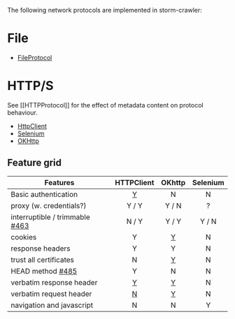 The following network protocols are implemented in storm-crawler:

# File
* [FileProtocol](https://github.com/DigitalPebble/storm-crawler/blob/master/core/src/main/java/com/digitalpebble/stormcrawler/protocol/file/FileProtocol.java)

# HTTP/S

See [[HTTPProtocol]] for the effect of metadata content on protocol behaviour.

* [HttpClient](https://github.com/DigitalPebble/storm-crawler/blob/master/core/src/main/java/com/digitalpebble/stormcrawler/protocol/httpclient/HttpProtocol.java)
* [Selenium](https://github.com/DigitalPebble/storm-crawler/blob/master/core/src/main/java/com/digitalpebble/stormcrawler/protocol/selenium/SeleniumProtocol.java)
* [OKHttp](https://github.com/DigitalPebble/storm-crawler/blob/master/core/src/main/java/com/digitalpebble/stormcrawler/protocol/okhttp/HttpProtocol.java)

## Feature grid

| Features             | HTTPClient | OKhttp | Selenium |
|----------------------|:----------:|:------:|:--------:|
| Basic authentication |      [Y](https://github.com/DigitalPebble/storm-crawler/pull/589)     |    N   |     N    |
| proxy (w. credentials?) |       Y / Y     |  Y / N      |      ?    |
| interruptible / trimmable [#463](https://github.com/DigitalPebble/storm-crawler/issues/463)|    N / Y       |   Y / Y    |    Y / N      |
| cookies                   |     Y       |   [Y](https://github.com/DigitalPebble/storm-crawler/issues/632)     |    N      |
| response headers                   |     Y       |   Y     |    N      |
| trust all certificates                  |     N       |   [Y](https://github.com/DigitalPebble/storm-crawler/issues/615)      |    N      |
| HEAD method [#485](https://github.com/DigitalPebble/storm-crawler/issues/485)|     Y       |   N     |    N      |
| verbatim response header |  [Y](https://github.com/DigitalPebble/storm-crawler/issues/317)     |   [Y](https://github.com/DigitalPebble/storm-crawler/issues/506)    |    N      |
| verbatim request header |  [N](https://github.com/DigitalPebble/storm-crawler/issues/317)     |    [Y](https://github.com/DigitalPebble/storm-crawler/issues/506)    |    N      |
| navigation and javascript | N | N | Y |